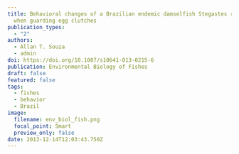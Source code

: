 ```yaml
---
title: Behavioral changes of a Brazilian endemic damselfish Stegastes rocasensis
  when guarding egg clutches
publication_types:
  - "2"
authors:
  - Allan T. Souza
  - admin
doi: https://doi.org/10.1007/s10641-013-0215-6
publication: Environmental Biology of Fishes
draft: false
featured: false
tags:
  - fishes
  - behavior
  - Brazil
image:
  filename: env_biol_fish.png
  focal_point: Smart
  preview_only: false
date: 2013-12-14T12:03:43.750Z
---
```

